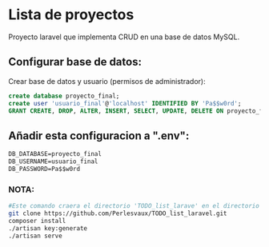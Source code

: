 # Lista de proyectos
Proyecto laravel que implementa CRUD en una base de datos MySQL.

## Configurar base de datos:
Crear base de datos y usuario (permisos de administrador):
```sql
create database proyecto_final;
create user 'usuario_final'@'localhost' IDENTIFIED BY 'Pa$$w0rd';
GRANT CREATE, DROP, ALTER, INSERT, SELECT, UPDATE, DELETE ON proyecto_final.* to 'usuario_final'@'localhost';
```

## Añadir esta configuracion a ".env":
```markdown
DB_DATABASE=proyecto_final
DB_USERNAME=usuario_final
DB_PASSWORD=Pa$$w0rd

```

### NOTA:
```bash
#Este comando craera el directorio 'TODO_list_larave' en el directorio actual
git clone https://github.com/Perlesvaux/TODO_list_laravel.git
composer install
./artisan key:generate
./artisan serve
```

